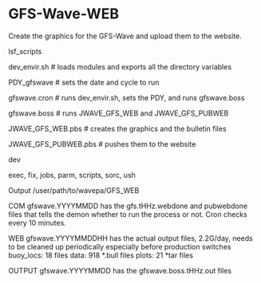 # GFS-Wave-WEB
Create the graphics for the GFS-Wave and upload them to the website.

lsf_scripts

   dev_envir.sh # loads modules and exports all the directory variables

   PDY_gfswave # sets the date and cycle to run
   
   gfswave.cron # runs dev_envir.sh, sets the PDY, and runs gfswave.boss 
   
   gfswave.boss # runs JWAVE_GFS_WEB and JWAVE_GFS_PUBWEB
   
   JWAVE_GFS_WEB.pbs  # creates the graphics and the bulletin files
   
   JWAVE_GFS_PUBWEB.pbs # pushes them to the website

dev

exec, fix, jobs, parm, scripts, sorc, ush

Output
/user/path/to/wavepa/GFS_WEB

COM
gfswave.YYYYMMDD has the gfs.tHHz.webdone and pubwebdone files that
tells the demon whether to run the process or not.  Cron checks every
10 minutes.

WEB 
gfswave.YYYYMMDDHH has the actual output files, 2.2G/day, needs to be
cleaned up periodically especially before production switches
buoy_locs: 18 files
data: 918 *.bull files
plots: 21 *tar files

OUTPUT
gfswave.YYYYMMDD has the gfswave.boss.tHHz.out files


